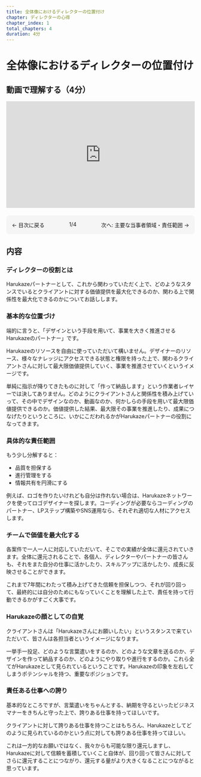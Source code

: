 ```yaml
---
title: 全体像におけるディレクターの位置付け
chapter: ディレクターの心得
chapter_index: 1
total_chapters: 4
duration: 4分
---
```


# 全体像におけるディレクターの位置付け

## 動画で理解する（4分）

<div style="position: relative; padding-bottom: 56.25%; height: 0;"><iframe src="https://www.loom.com/embed/9c3b98eed1e04e4c9e6219917327e1b3?sid=fcf76632-1a2c-4523-965d-eed1d44cc50e" frameborder="0" webkitallowfullscreen mozallowfullscreen allowfullscreen style="position: absolute; top: 0; left: 0; width: 100%; height: 100%;"></iframe></div>

<div style="display: flex; justify-content: space-between; margin-top: 20px; margin-bottom: 20px; padding: 15px; background: #f5f5f5; border-radius: 8px;">
  <a href="index.html" style="text-decoration: none;">← 目次に戻る</a>
  <span>1/4</span>
  <a href="02_主要な当事者領域責任範囲.html" style="text-decoration: none;">次へ: 主要な当事者領域・責任範囲 →</a>
</div>

## 内容

### ディレクターの役割とは

Harukazeパートナーとして、これから関わっていただく上で、どのようなスタンスでいるとクライアントに対する価値提供を最大化できるのか、関わる上で関係性を最大化できるのかについてお話しします。

### 基本的な位置づけ

端的に言うと、「デザインという手段を用いて、事業を大きく推進させるHarukazeのパートナー」です。

Harukazeのリソースを自由に使っていただいて構いません。デザイナーのリソース、様々なナレッジにアクセスできる状態と権限を持った上で、関わるクライアントさんに対して最大限価値提供していく、事業を推進させていくというイメージです。

単純に指示が降りてきたものに対して「作って納品します」という作業者レイヤーでは決してありません。どのようにクライアントさんと関係性を積み上げていって、その中でデザインなのか、動画なのか、何かしらの手段を用いて最大限価値提供できるのか。価値提供した結果、最大限その事業を推進したり、成果につなげたりというところに、いかにこだわれるかがHarukazeパートナーの役割になってきます。

### 具体的な責任範囲

もう少し分解すると：
- 品質を担保する
- 進行管理をする
- 情報共有を円滑にする

例えば、ロゴを作りたいけれども自分は作れない場合は、Harukazeネットワークを使ってロゴデザイナーを探します。コーディングが必要ならコーディングのパートナー、LPステップ構築やSNS運用なら、それぞれ適切な人材にアクセスします。

### チームで価値を最大化する

各案件で一人一人に対応していただいて、そこでの実績が全体に還元されていきます。全体に還元されることで、各個人、ディレクターやパートナーの皆さんも、それをまた自分の仕事に活かしたり、スキルアップに活かしたり、成長に反映させることができます。

これまで7年間にわたって積み上げてきた信頼を担保しつつ、それが回り回って、最終的には自分のためにもなっていくことを理解した上で、責任を持って行動できるかがすごく大事です。

### Harukazeの顔としての自覚

クライアントさんは「Harukazeさんにお願いしたい」というスタンスで来ていただいて、皆さんは各担当者というイメージになります。

一挙手一投足、どのような言葉遣いをするのか、どのような文章を送るのか、デザインを作って納品するのか、どのようにやり取りや進行をするのか。これら全てがHarukazeとして見られているということです。Harukazeの印象を左右してしまうポテンシャルを持つ、重要なポジションです。

### 責任ある仕事への誇り

基本的なところですが、言葉遣いをちゃんとする、納期を守るといったビジネスマナーをきちんと守った上で、誇りある仕事を持ってほしいです。

クライアントに対して誇りある仕事を持つことはもちろん、Harukazeとしてどのように見られているのかという点に対しても誇りある仕事を持ってほしい。

これは一方的なお願いではなく、我々からも可能な限り還元しますし、Harukazeに対して信頼を蓄積していくこと自体が、回り回って皆さんに対してさらに還元することにつながり、還元する量がより大きくなることにつながると思っています。

